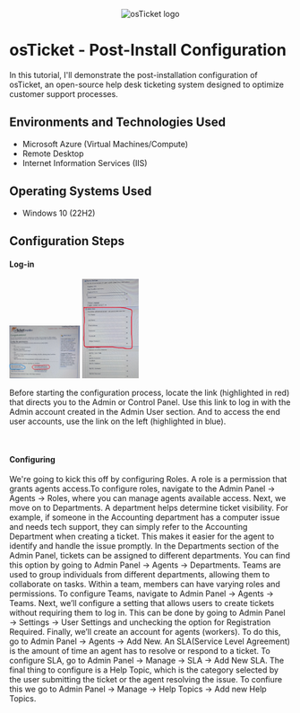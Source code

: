 <p align="center">
<img src="https://i.imgur.com/Clzj7Xs.png" alt="osTicket logo"/>
</p>

<h1>osTicket - Post-Install Configuration</h1>
In this tutorial, I'll demonstrate the post-installation configuration of osTicket, an open-source help desk ticketing system designed to optimize customer support processes. 
<br />


<h2>Environments and Technologies Used</h2>

- Microsoft Azure (Virtual Machines/Compute)
- Remote Desktop
- Internet Information Services (IIS)

<h2>Operating Systems Used </h2>

- Windows 10</b> (22H2) <br />


<h2>Configuration Steps</h2>

<h4>Log-in</h4>
<p>
<img src="link.jpg" height="25%" width="25%" alt="Link"/> <img src="Credentials.jpg" height="20%" width="20%" alt="Credentials"/> 
</p>
<p>
Before starting the configuration process, locate the link (highlighted in red) that directs you to the Admin or Control Panel. Use this link to log in with the Admin account created in the Admin User section. And to access the end user accounts, use the link on the left (highlighted in blue).
</p>
<br />

<h4>Configuring</h4>

<p>
We're going to kick this off by configuring Roles. A role is a permission that grants agents access.To configure roles, navigate to the Admin Panel → Agents → Roles, where you can manage agents available access. Next, we move on to Departments. A department helps determine ticket visibility. For example, if someone in the Accounting department has a computer issue and needs tech support, they can simply refer to the Accounting Department when creating a ticket. This makes it easier for the agent to identify and handle the issue promptly. In the Departments section of the Admin Panel, tickets can be assigned to different departments. You can find this option by going to Admin Panel → Agents → Departments. Teams are used to group individuals from different departments, allowing them to collaborate on tasks. Within a team, members can have varying roles and permissions. To configure Teams, navigate to Admin Panel → Agents → Teams. Next, we’ll configure a setting that allows users to create tickets without requiring them to log in. This can be done by going to Admin Panel → Settings → User Settings and unchecking the option for Registration Required. Finally, we’ll create an account for agents (workers). To do this, go to Admin Panel → Agents → Add New. An SLA(Service Level Agreement) is the amount of time an agent has to resolve or respond to a ticket. To configure SLA, go to Admin Panel → Manage → SLA → Add New SLA. The final thing to configure is a Help Topic, which is the category selected by the user submitting the ticket or the agent resolving the issue. To confiure this we go to Admin Panel → Manage → Help Topics → Add new Help Topics.

<br />

<!-- <h2>Creating Role, Department, Teams and Users</h2>

<h4>Roles<h4/> 
 <br />
  
<p>
Enter login information and click the 'Login' button
</p>

<img src="Roles/Credentials .jpg" height="15%" width="15%" alt="Credentials"/>
<br /> <br />

Admin Panel 
<p>
  Then click 'Admin Panel'(circled in blue)
</p>
<img src="Roles/Panel.jpg" height="15%" width="15%" alt="Admin Panel"/>
<br /> <br />

Agents  
<p>
 Next, hover the cursor over 'Agents' and click on 'Roles'
</p>
<img src="Roles/Cursor.jpg" height="15%" width="15%" alt="Cursor"/>
<br /> <br />

Roles 
<p>
 Once on the Roles page, click 'Add New Role'
</p>

<img src="Roles/Adding.jpg" height="15%" width="15%" alt="Adding"/>
<br /> <br />

Naming
<p>
 Give the new role a name
</p>
<img src="Roles/Naming.jpg" height="15%" width="15%" alt="Naming"/>
<br /> <br />

Permission
<p>
After naming the role, go to the 'Permissions' section (to the right of 'Definition') and assign either full access or minimum access, depending on the level of access you want to grant.Then, click the 'Add Role' button at the bottom to create the role.
</p>
<img src="Roles/Permiss.jpg" height="15%" width="15%" alt="Permissions"/>
<br /> <br />

Success
<p>
Role has been created and will appear at the top of the list. You can click on it to modify the permissions or change the name
</p>
<img src="Roles/Success.jpg" height="15%" width="15%" alt="Success"/>
<br /> <br /> 


<h3>Department</h3> <br />

Admin Panel
<p>
 Click on 'Admin Panel'(circled in blue)
</p>
<img src="Roles/Panel.jpg" height="15%" width="15%" alt= "Panel"/>
<br /> <br />

Agents
<p>
Hover the cursor over "Agents," then click on Department.
</p>
<img src="" height="15%" width="15%" alt="Agent"/>
<br /> <br />



Before beginning the configuration process,locate the link(highlited in red) to direct you to the Admin or Control pannel to log in with the Admin account that was created in the Admin User section.
<img src="" height="25%" width="25%" alt=""/> 

<p>
</p>
<img src="" height="15%" width="15%" alt=""/>
<br /> <br />


-->
